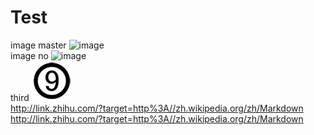 # Test
image master
![image](https://github.com/Jimmy-Dai/Test/master/title9.png)
<br>
image no 
![image](https://github.com/Jimmy-Dai/Test/title9.png)
<br>
third
![title9](https://github.com/Jimmy-Dai/Test/blob/master/title9.png)
<br>
http://link.zhihu.com/?target=http%3A//zh.wikipedia.org/zh/Markdown
<http://link.zhihu.com/?target=http%3A//zh.wikipedia.org/zh/Markdown>